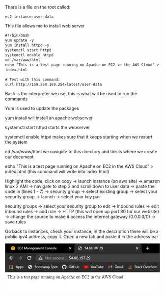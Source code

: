 There is a file on the root called:

```
ec2-instance-user-data
```

This file allows me to install web server

```
#!/bin/bash
yum update -y
yum install httpd -y
systemctl start httpd
systemctl enable httpd
cd /var/www/html
echo "This is a test page running on Apache on EC2 in the AWS Cloud" > index.html

# Test with this command:
curl http://169.254.169.254/latest/user-data
```

Bash is the interpreter we use, this is what will be used to run the commands

Yum is used to update the packages

yum install will install an apache webserver

systemctl start httpd starts the webserver

systemctl enable httpd makes sure that it keeps starting when we restart the system

cd /var/www/html we navigate to this directory and this is where we create our document

echo "This is a test page running on Apache on EC2 in the AWS Cloud" > index.html (this command will write into index.html)

Highlight the code, click on copy -> launch instance (on aws site) -> amazon linux 2 AMI -> navigate to step 3 and scroll down to user data -> paste the code in (lines 1 - 7) -> security group -> select existing group -> select your security group -> launch -> select your key pair

security groups -> select your security group to edit -> inbound rules -> edit inbound rules -> add rule -> HTTP (this will open up port 80 for our website) -> change the source to make it access the internet gateway (0.0.0.0/0) -> save rules

Go back to instances, check your instance, in the description there will be a public ipv4 address, copy it. Open a new tab and paste it in the address bar

![](./Images/ApacheConnected.PNG)